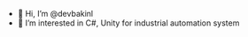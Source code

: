 - 👋 Hi, I’m @devbakinl
- 👀 I’m interested in C#, Unity for industrial automation system

<!---
devbakinl/devbakinl is a ✨ special ✨ repository because its `README.md` (this file) appears on your GitHub profile.
You can click the Preview link to take a look at your changes.
--->
